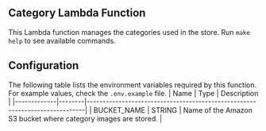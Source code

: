 ## Category Lambda Function
This Lambda function manages the categories used in the store. Run `make help` to see available commands.

## Configuration
The following table lists the environment variables required by this function. For example values, check the `.env.example` file.
| Name        | Type   | Description                                                                 |
|-------------|--------|-----------------------------------------------------------------------------|
| BUCKET_NAME | STRING | Name of the Amazon S3 bucket where category images are stored.              |
